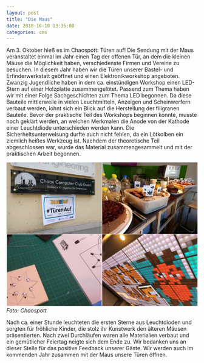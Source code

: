 ```yaml
---
layout: post
title: "Die Maus"
date: 2018-10-10 13:35:00
categories: cms
---
```

Am 3. Oktober hieß es im Chaospott: Türen auf! Die Sendung mit der Maus veranstaltet einmal im Jahr einen Tag der offenen Tür, an dem die kleinen Mäuse die Möglichkeit haben, verschiedenste Firmen und Vereine zu besuchen. In diesem Jahr haben wir die Türen unserer Bastel- und Erfinderwerkstatt geöffnet und einen Elektronikworkshop angeboten. Zwanzig Jugendliche haben in dem ca. einstündigen Workshop einen LED-Stern auf einer Holzplatte zusammengelötet. Passend zum Thema haben wir mit einer Folge Sachgeschichten zum Thema LED begonnen. Da diese Bauteile mittlerweile in vielen Leuchtmitteln, Anzeigen und Scheinwerfern verbaut werden, lohnt sich ein Blick auf die Herstellung der filigranen Bauteile. Bevor der praktische Teil des Workshops beginnen konnte, musste noch geklärt werden, an welchen Merkmalen die Anode von der Kathode einer Leuchtdiode unterschieden werden kann. Die Sicherheitsunterweisung durfte auch nicht fehlen, da ein Lötkolben ein ziemlich heißes Werkzeug ist. Nachdem der theoretische Teil abgeschlossen war, wurde das Material zusammengesammelt und mit der praktischen Arbeit begonnen.

![Quelle: Chaospott](/media/2018-10-10/die-maus-00.jpg)
*Foto: Chaospott*

Nach ca. einer Stunde leuchteten die ersten Sterne aus Leuchtdioden und sorgten für fröhliche Kinder, die stolz ihr Kunstwerk den älteren Mäusen präsentierten. Nach zwei Durchläufen waren alle Materialien verbaut und ein gemütlicher Feiertag neigte sich dem Ende zu. Wir bedanken uns an dieser Stelle für das positive Feedback unserer Gäste. Wir werden auch im kommenden Jahr zusammen mit der Maus unsere Türen öffnen.